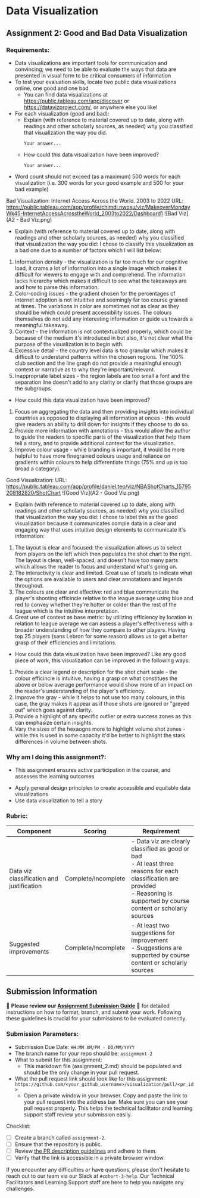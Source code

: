# Data Visualization

## Assignment 2: Good and Bad Data Visualization

### Requirements:

- Data visualizations are important tools for communication and convincing; we need to be able to evaluate the ways that data are presented in visual form to be critical consumers of information 
- To test your evaluation skills, locate two public data visualizations online, one good and one bad  
    - You can find data visualizations at https://public.tableau.com/app/discover or https://datavizproject.com/, or anywhere else you like! 
- For each visualization (good and bad):  
    - Explain (with reference to material covered up to date, along with readings and other scholarly sources, as needed) why you classified that visualization the way you did.
      ```
      Your answer...
      ```
    - How could this data visualization have been improved?  
      ```
      Your answer...      
      ```
- Word count should not exceed (as a maximum) 500 words for each visualization (i.e. 
300 words for your good example and 500 for your bad example)

Bad Visualization: Internet Access Across the World. 2003 to 2022
URL: https://public.tableau.com/app/profile/chimdi.nwosu/viz/MakeoverMondayWk45-InternetAccessAcrosstheWorld_2003to2022/Dashboard1
![Bad Viz](A2 - Bad Viz.png)

- Explain (with reference to material covered up to date, along with readings and other scholarly sources, as needed) why you classified that visualization the way you did:
I chose to classify this visualization as a bad one due to a number of factors which I will list below:
1) Information density - the visualization is far too much for our cognitive load, it crams a lot of information into a single image which makes it difficult for viewers to engage with and comprehend. The information lacks hierarchy which makes it difficult to see what the takeaways are and how to parse this information.
2) Color-coding issues - the gradient chosen for the percentages of internet adoption is not intuititve and seemingly far too course grained at times. The variations in color are sometimes not as clear as they should be which could present accessibility issues. The colours themselves do not add any interesting information or guide us towards a meaningful takeaway.
3) Context - the information is not contextualized properly, which could be because of the medium it's introduced in but also, it's not clear what the purpose of the visualization is to begin with.
4) Excessive detail - the country level data is too granular which makes it difficult to understand patterns within the chosen regions. The 100% club section and the line graph do not provide a meaningful enough context or narrative as to why they're important/relevant.  
5) Inappropriate label sizes - the region labels are too small a font and the separation line doesn't add to any clarity or clarify that those groups are the subgroups.

- How could this data visualization have been improved?
1) Focus on aggregating the data and then providing insights into individual countries as opposed to displaying all information at onces - this would give readers an ability to drill down for insights if they choose to do so.
2) Provide more information with annotations - this would allow the author to guide the readers to specific parts of the visualization that help them tell a story, and to provide additional context for the visualization.
3) Improve colour usage - while branding is important, it would be more helpful to have more finegrained colours usage and reliance on gradients within colours to help differentiate things (75% and up is too broad a category).


Good Visualization: 
URL: https://public.tableau.com/app/profile/daniel.teo/viz/NBAShotCharts_15795208182820/ShotChart
![Good Viz](A2 - Good Viz.png)
- Explain (with reference to material covered up to date, along with readings and other scholarly sources, as needed) why you classified that visualization the way you did:
I chose to label this as the good visualization because it communicates comple data in a clear and engaging way that uses intuitive design elements to communicate it's information:
1) The layout is clear and focused: the visualization allows us to select from players on the left which then populates the shot chart to the right. The layout is clean, well-spaced, and doesn't have too many parts which allows the reader to focus and understand what's going on.
2) The interactivity is clear and limited. Great use of labels to indicate what the options are available to users and clear annotations and legends throughout.
3) The colours are clear and effective: red and blue communicate the player's shooting efficincie relative to the league average using blue and red to convey whether they're hotter or colder than the rest of the league which is the intuitive interpretation. 
4) Great use of context as base metric: by utilizing efficiency by location in relation to league average we can assess a player's effectiveness with a broader understanding of how they compare to other players. Having top 25 players (sans Lebron for some reason) allows us to get a better grasp of their efficiencies and limitations. 
- How could this data visualization have been improved?
Like any good piece of work, this visualization can be improved in the following ways:
1) Provide a clear legend or description for the shot chart scale - the colour efficincie is intuitive, having a grasp on what constitues the above or below average performance would show more of an impact on the reader's understanding of the player's efficiency.
2) Improve the gray - while it helps to not use too many coloours, in this case, the gray makes it appear as if those shots are ignored or "greyed out" which goes against clarity.
3) Provide a highlight of any specific outlier or extra success zones as this can emphasize certain insights.
4) Vary the sizes of the hexaogns more to highlight volume shot zones - while this is used in some capacity it'd be better to highlight the stark differences in volume between shots.

### Why am I doing this assignment?:

- This assignment ensures active participation in the course, and assesses the learning outcomes
* Apply general design principles to create accessible and equitable data visualizations
* Use data visualization to tell a story

### Rubric:

| Component               | Scoring   | Requirement                                                 |
|-------------------------|-----------|-------------------------------------------------------------|
| Data viz classification and justification | Complete/Incomplete | - Data viz are clearly classified as good or bad<br />- At least three reasons for each classification are provided<br />- Reasoning is supported by course content or scholarly sources |
| Suggested improvements  | Complete/Incomplete | - At least two suggestions for improvement<br />- Suggestions are supported by course content or scholarly sources |

## Submission Information

🚨 **Please review our [Assignment Submission Guide](https://github.com/UofT-DSI/onboarding/blob/main/onboarding_documents/submissions.md)** 🚨 for detailed instructions on how to format, branch, and submit your work. Following these guidelines is crucial for your submissions to be evaluated correctly.

### Submission Parameters:
* Submission Due Date: `HH:MM AM/PM - DD/MM/YYYY`
* The branch name for your repo should be: `assignment-2`
* What to submit for this assignment:
    * This markdown file (assignment_2.md) should be populated and should be the only change in your pull request.
* What the pull request link should look like for this assignment: `https://github.com/<your_github_username>/visualization/pull/<pr_id>`
    * Open a private window in your browser. Copy and paste the link to your pull request into the address bar. Make sure you can see your pull request properly. This helps the technical facilitator and learning support staff review your submission easily.

Checklist:
- [ ] Create a branch called `assignment-2`.
- [ ] Ensure that the repository is public.
- [ ] Review [the PR description guidelines](https://github.com/UofT-DSI/onboarding/blob/main/onboarding_documents/submissions.md#guidelines-for-pull-request-descriptions) and adhere to them.
- [ ] Verify that the link is accessible in a private browser window.

If you encounter any difficulties or have questions, please don't hesitate to reach out to our team via our Slack at `#cohort-3-help`. Our Technical Facilitators and Learning Support staff are here to help you navigate any challenges.
